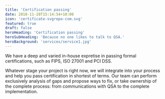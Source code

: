 ```yaml
---
title: 'Certification passing'
date: 2018-11-28T15:14:54+10:00
icon: 'certificate-svgrepo-com.svg'
featured: true
draft: false
heroHeading: 'Certification passing'
heroSubHeading: 'Because no one likes to talk to QSA.'
heroBackground: 'services/service1.jpg'
---
```


We have a deep and varied in-house expretise in passing formal certifications, such as FIPS, ISO 27001 and PCI DSS.

Whatever stage your project is right now, we will integrate into your process and help you pass certification in shortest of terms.
Our team can perform exclusively analysis of gaps and propose ways to fix, or take ownership of the complete process: from communications with QSA to the complete implementation.